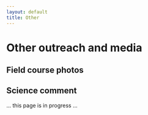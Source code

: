 ```yaml
---
layout: default
title: Other
---
```


# Other outreach and media

## Field course photos

## Science comment

... this page is in progress ...
